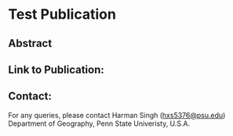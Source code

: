 # Test Publication

## Abstract
 
## Link to Publication:

## Contact:

For any queries, please contact
Harman Singh 
(hxs5376@psu.edu)
Department of Geography, 
Penn State Univeristy, U.S.A.
